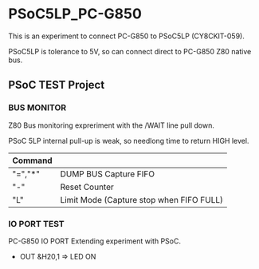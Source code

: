 # PSoC5LP_PC-G850

This is an experiment to connect PC-G850 to PSoC5LP (CY8CKIT-059).

PSoC5LP is tolerance to 5V, so can connect direct to PC-G850 Z80 native bus.

## PSoC TEST Project

### BUS MONITOR

Z80 Bus monitoring expreriment with the /WAIT line pull down.

PSoC 5LP internal pull-up is weak, so needlong time to return HIGH level.


|Command|                        |
|-------|------------------------|
| "=","*" | DUMP BUS Capture FIFO|
| "-" | Reset Counter|
| "L" | Limit Mode (Capture stop when FIFO FULL)|



### IO PORT TEST
PC-G850 IO PORT Extending experiment with PSoC.

* OUT &H20,1 => LED ON